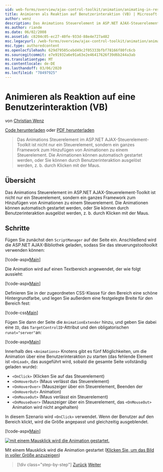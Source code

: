 ```yaml
---
uid: web-forms/overview/ajax-control-toolkit/animation/animating-in-response-to-user-interaction-vb
title: Animieren als Reaktion auf Benutzerinteraktion (VB) | Microsoft-Dokumentation
author: wenz
description: Das Animations Steuerelement im ASP.NET AJAX-Steuerelement-Toolkit ist nicht nur ein Steuerelement, sondern ein ganzes Framework zum Hinzufügen von Animationen zu einem Steuerelement. Die Animationen können Stern...
ms.author: riande
ms.date: 06/02/2008
ms.assetid: c8204c05-ec27-40fe-933d-88e4e727a482
msc.legacyurl: /web-forms/overview/ajax-control-toolkit/animation/animating-in-response-to-user-interaction-vb
msc.type: authoredcontent
ms.openlocfilehash: 629d79505cebd49c2f05333bfbf78166f80fc6cb
ms.sourcegitcommit: e7e91932a6e91a63e2e46417626f39d6b244a3ab
ms.translationtype: MT
ms.contentlocale: de-DE
ms.lasthandoff: 03/06/2020
ms.locfileid: "78497925"
---
```

# <a name="animating-in-response-to-user-interaction-vb"></a>Animieren als Reaktion auf eine Benutzerinteraktion (VB)

von [Christian Wenz](https://github.com/wenz)

[Code herunterladen](https://download.microsoft.com/download/f/9/a/f9a26acd-8df4-4484-8a18-199e4598f411/Animation6.vb.zip) oder [PDF herunterladen](https://download.microsoft.com/download/6/7/1/6718d452-ff89-4d3f-a90e-c74ec2d636a3/animation6VB.pdf)

> Das Animations Steuerelement im ASP.NET AJAX-Steuerelement-Toolkit ist nicht nur ein Steuerelement, sondern ein ganzes Framework zum Hinzufügen von Animationen zu einem Steuerelement. Die Animationen können automatisch gestartet werden, oder Sie können durch Benutzerinteraktion ausgelöst werden, z. b. durch Klicken mit der Maus.

## <a name="overview"></a>Übersicht

Das Animations Steuerelement im ASP.NET AJAX-Steuerelement-Toolkit ist nicht nur ein Steuerelement, sondern ein ganzes Framework zum Hinzufügen von Animationen zu einem Steuerelement. Die Animationen können automatisch gestartet werden, oder Sie können durch Benutzerinteraktion ausgelöst werden, z. b. durch Klicken mit der Maus.

## <a name="steps"></a>Schritte

Fügen Sie zunächst den `ScriptManager` auf der Seite ein. Anschließend wird die ASP.NET AJAX-Bibliothek geladen, sodass Sie das steuerungstooltoolkit verwenden können:

[!code-aspx[Main](animating-in-response-to-user-interaction-vb/samples/sample1.aspx)]

Die Animation wird auf einen Textbereich angewendet, der wie folgt aussieht:

[!code-aspx[Main](animating-in-response-to-user-interaction-vb/samples/sample2.aspx)]

Definieren Sie in der zugeordneten CSS-Klasse für den Bereich eine schöne Hintergrundfarbe, und legen Sie außerdem eine festgelegte Breite für den Bereich fest:

[!code-css[Main](animating-in-response-to-user-interaction-vb/samples/sample3.css)]

Fügen Sie dann der Seite die `AnimationExtender` hinzu, und geben Sie dabei eine `ID`, das `TargetControlID`-Attribut und den obligatorischen `runat="server"`an:

[!code-aspx[Main](animating-in-response-to-user-interaction-vb/samples/sample4.aspx)]

Innerhalb des `<Animations>` Knotens gibt es fünf Möglichkeiten, um die Animation über eine Benutzerinteraktion zu starten (das fehlende Element ist `<OnLoad>`, das ausgeführt wird, sobald die gesamte Seite vollständig geladen wurde):

- `<OnClick>` (Klicken Sie auf das Steuerelement)
- `<OnHoverOut>` (Maus verlässt das Steuerelement)
- `<OnHoverOver>` (Mauszeiger über ein Steuerelement, Beenden der `<OnHoverOut>` Animation)
- `<OnMouseOut>` (Maus verlässt ein Steuerelement)
- `<OnMouseOver>` (Mauszeiger über ein Steuerelement, das `<OnMouseOut>` Animation wird nicht angehalten)

In diesem Szenario wird `<OnClick>` verwendet. Wenn der Benutzer auf den Bereich klickt, wird die Größe angepasst und gleichzeitig ausgeblendet.

[!code-aspx[Main](animating-in-response-to-user-interaction-vb/samples/sample5.aspx)]

[![mit einem Mausklick wird die Animation gestartet.](animating-in-response-to-user-interaction-vb/_static/image2.png)](animating-in-response-to-user-interaction-vb/_static/image1.png)

Mit einem Mausklick wird die Animation gestartet ([Klicken Sie, um das Bild in voller Größe anzuzeigen](animating-in-response-to-user-interaction-vb/_static/image3.png))

> [!div class="step-by-step"]
> [Zurück](picking-one-animation-out-of-a-list-vb.md)
> [Weiter](disabling-actions-during-animation-vb.md)

